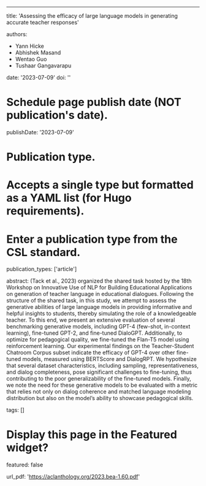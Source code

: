 ---
title: 'Assessing the efficacy of large language models in generating accurate teacher responses'

authors:
  - Yann Hicke
  - Abhishek Masand
  - Wentao Guo
  - Tushaar Gangavarapu

date: '2023-07-09'
doi: ''

# Schedule page publish date (NOT publication's date).
publishDate: '2023-07-09'

# Publication type.
# Accepts a single type but formatted as a YAML list (for Hugo requirements).
# Enter a publication type from the CSL standard.
publication_types: ['article']


abstract: (Tack et al., 2023) organized the shared task hosted by the 18th Workshop on Innovative Use of NLP for Building Educational Applications on generation of teacher language in educational dialogues. Following the structure of the shared task, in this study, we attempt to assess the generative abilities of large language models in providing informative and helpful insights to students, thereby simulating the role of a knowledgeable teacher. To this end, we present an extensive evaluation of several benchmarking generative models, including GPT-4 (few-shot, in-context learning), fine-tuned GPT-2, and fine-tuned DialoGPT. Additionally, to optimize for pedagogical quality, we fine-tuned the Flan-T5 model using reinforcement learning. Our experimental findings on the Teacher-Student Chatroom Corpus subset indicate the efficacy of GPT-4 over other fine-tuned models, measured using BERTScore and DialogRPT. We hypothesize that several dataset characteristics, including sampling, representativeness, and dialog completeness, pose significant challenges to fine-tuning, thus contributing to the poor generalizability of the fine-tuned models. Finally, we note the need for these generative models to be evaluated with a metric that relies not only on dialog coherence and matched language modeling distribution but also on the model’s ability to showcase pedagogical skills.

tags: []

# Display this page in the Featured widget?
featured: false


url_pdf: 'https://aclanthology.org/2023.bea-1.60.pdf'
